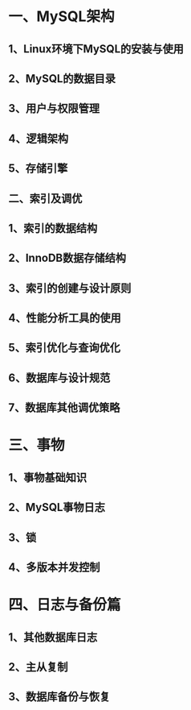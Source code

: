 # 一、MySQL架构

## 1、Linux环境下MySQL的安装与使用



## 2、MySQL的数据目录



## 3、用户与权限管理



## 4、逻辑架构



## 5、存储引擎



## 二、索引及调优

## 1、索引的数据结构



## 2、InnoDB数据存储结构



## 3、索引的创建与设计原则



## 4、性能分析工具的使用



## 5、索引优化与查询优化



## 6、数据库与设计规范



## 7、数据库其他调优策略



# 三、事物

## 1、事物基础知识



## 2、MySQL事物日志



## 3、锁



## 4、多版本并发控制



# 四、日志与备份篇

## 1、其他数据库日志



## 2、主从复制



## 3、数据库备份与恢复